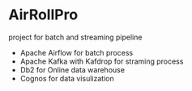 # AirRollPro
project for batch and streaming pipeline 
- Apache Airflow for batch process
- Apache Kafka with Kafdrop for straming process
- Db2 for Online data warehouse
- Cognos for data visulization
